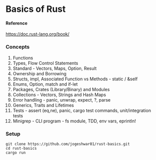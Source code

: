 # Basics of Rust

#### Reference

https://doc.rust-lang.org/book/

### Concepts

1. Functions
2. Types, Flow Control Statements
3. Standard - Vectors, Maps, Option, Result
4. Ownership and Borrowing
5. Structs, impl, Associated Function vs Methods - static / &self
6. Enums, Option, match and if-let
7. Packages, Crates (Library/Binary) and Modules
8. Collections - Vectors, Strings and Hash Maps
9. Error handling - panic, unwrap, expect, ?, parse
10. Generics, Traits and Lifetimes
11. Tests - assert (eq,ne), panic, cargo test commands, unit/integration tests
12. Minigrep - CLI program - fs module, TDD, env vars, eprintln!

### Setup

```
git clone https://github.com/jogeshwar01/rust-basics.git
cd rust-basics
cargo run
```
